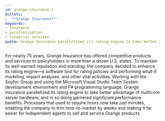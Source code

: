 ```yaml
---
id: grange-insurance-1
bullets:
- '**Grange Insurance**'
keywords:
- insurance
- parallelization
- financial services
quote: Grange Insurance parallelized its rating engine to take better advantage of multicore server hardware
---
```

For nearly 75 years, Grange Insurance has offered competitive products and services to policyholders
in more than a dozen U.S. states. To maintain its well-earned reputation and standing, the company decided to
enhance its rating engine—a software tool for rating policies and performing what-if modeling, impact analyses,
and other vital activities. Working with the Sophic Group and using the Microsoft Visual Studio Team System development
environment and F# programming language, Grange Insurance parallelized its rating engine to take
better advantage of multicore server hardware, and in so doing garnered significant performance benefits.
Processes that used to require hours now take just minutes, enabling the company to trim time-to-market
by weeks and making it far easier for independent agents to sell and service Grange products.
